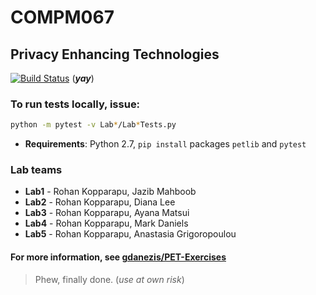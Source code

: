# COMPM067
## Privacy Enhancing Technologies

[![Build Status](https://travis-ci.com/roh7/Privacy-Enhancing-Technologies.svg?token=rsKdRd3Wgss3SZB58GGq&branch=master)](https://travis-ci.com/roh7/Privacy-Enhancing-Technologies) (**_yay_**)

### To run tests locally, issue:
```sh
python -m pytest -v Lab*/Lab*Tests.py
```
- __Requirements__: Python 2.7, ```pip install``` packages ```petlib``` and ```pytest```

### Lab teams
- __Lab1__ - Rohan Kopparapu, Jazib Mahboob
- __Lab2__ - Rohan Kopparapu, Diana Lee
- __Lab3__ - Rohan Kopparapu, Ayana Matsui
- __Lab4__ - Rohan Kopparapu, Mark Daniels
- __Lab5__ - Rohan Kopparapu, Anastasia Grigoropoulou

#### For more information, see [gdanezis/PET-Exercises](https://github.com/gdanezis/PET-Exercises)

> Phew, finally done. (_use at own risk_)
